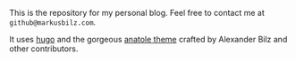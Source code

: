 This is the repository for my personal blog. Feel free to contact me at `github@markusbilz.com`.

It uses [hugo](https://github.com/gohugoio/hugo) and the gorgeous [anatole theme](https://github.com/lxndrblz/anatole) crafted by Alexander Bilz and other contributors.
